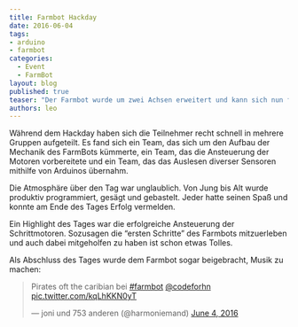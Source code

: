 ```yaml
---
title: Farmbot Hackday
date: 2016-06-04
tags: 
- arduino
- farmbot
categories:
  - Event
  - FarmBot
layout: blog
published: true
teaser: "Der Farmbot wurde um zwei Achsen erweitert und kann sich nun frei im Raum bewegen."
authors: leo
---
```


Während dem Hackday haben sich die Teilnehmer recht schnell in mehrere Gruppen aufgeteilt.
Es fand sich ein Team, das sich um den Aufbau der Mechanik des FarmBots kümmerte, ein Team, das die Ansteuerung der Motoren vorbereitete und ein Team, das das Auslesen diverser Sensoren mithilfe von Arduinos übernahm.

Die Atmosphäre über den Tag war unglaublich. Von Jung bis Alt wurde produktiv programmiert, gesägt und gebastelt. Jeder hatte seinen Spaß und konnte am Ende des Tages Erfolg vermelden.

Ein Highlight des Tages war die erfolgreiche Ansteuerung der Schrittmotoren. Sozusagen die “ersten Schritte” des Farmbots mitzuerleben und auch dabei mitgeholfen zu haben ist schon etwas Tolles.

Als Abschluss des Tages wurde dem Farmbot sogar beigebracht, Musik zu machen:

<blockquote class="twitter-video" data-lang="en"><p lang="en" dir="ltr">Pirates oft the caribian bei <a href="https://twitter.com/hashtag/farmbot?src=hash&amp;ref_src=twsrc%5Etfw">#farmbot</a> <a href="https://twitter.com/codeforhn?ref_src=twsrc%5Etfw">@codeforhn</a> <a href="https://t.co/kqLhKKN0yT">pic.twitter.com/kqLhKKN0yT</a></p>&mdash; joni und 753 anderen (@harmoniemand) <a href="https://twitter.com/harmoniemand/status/739139555023020032?ref_src=twsrc%5Etfw">June 4, 2016</a></blockquote>
<script async src="https://platform.twitter.com/widgets.js" charset="utf-8"></script>


